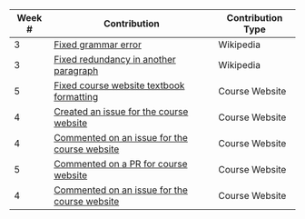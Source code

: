 | Week #  | Contribution        | Contribution Type  |
| ------- | ------------------- | ------------------ |
| 3       | [Fixed grammar error](https://en.wikipedia.org/w/index.php?title=John_Parascandola&diff=prev&oldid=824518823)      |  Wikipedia       |
| 3       | [Fixed redundancy in another paragraph](https://en.wikipedia.org/w/index.php?title=John_Parascandola&diff=prev&oldid=825153750)     | Wikipedia |
| 5       | [Fixed course website textbook formatting](https://github.com/joannakl/cs480_s18/pull/69)            |  Course Website   |
| 4       | [Created an issue for the course website](https://github.com/joannakl/cs480_s18/issues/22) | Course Website |
| 4       | [Commented on an issue for the course website](https://github.com/joannakl/cs480_s18/issues/14) | Course Website |
| 5       | [Commented on a PR for course website](https://github.com/joannakl/cs480_s18/pull/78) | Course Website |
| 4       | [Commented on an issue for the course website](https://github.com/joannakl/cs480_s18/issues/32) | Course Website |
